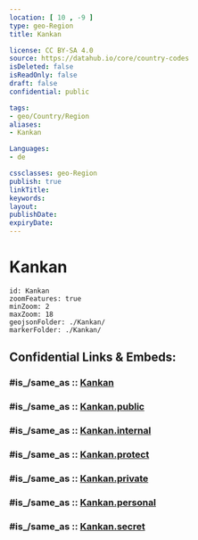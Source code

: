 ```yaml
---
location: [ 10 , -9 ] 
type: geo-Region
title: Kankan

license: CC BY-SA 4.0
source: https://datahub.io/core/country-codes
isDeleted: false
isReadOnly: false
draft: false
confidential: public

tags:
- geo/Country/Region
aliases:
- Kankan

Languages:
- de

cssclasses: geo-Region
publish: true
linkTitle: 
keywords: 
layout: 
publishDate: 
expiryDate: 
---
```


# Kankan

```leaflet
id: Kankan
zoomFeatures: true 
minZoom: 2 
maxZoom: 18
geojsonFolder: ./Kankan/
markerFolder: ./Kankan/
```


## Confidential Links & Embeds: 

### #is_/same_as :: [Kankan](/_Standards/Earth/Continent/Africa/Africa~West/Guinea/Regions~Guinea/Kankan-Region/counties~Kankan/Kankan.md) 

### #is_/same_as :: [Kankan.public](/_public/Earth/Continent/Africa/Africa~West/Guinea/Regions~Guinea/Kankan-Region/counties~Kankan/Kankan.public.md) 

### #is_/same_as :: [Kankan.internal](/_internal/Earth/Continent/Africa/Africa~West/Guinea/Regions~Guinea/Kankan-Region/counties~Kankan/Kankan.internal.md) 

### #is_/same_as :: [Kankan.protect](/_protect/Earth/Continent/Africa/Africa~West/Guinea/Regions~Guinea/Kankan-Region/counties~Kankan/Kankan.protect.md) 

### #is_/same_as :: [Kankan.private](/_private/Earth/Continent/Africa/Africa~West/Guinea/Regions~Guinea/Kankan-Region/counties~Kankan/Kankan.private.md) 

### #is_/same_as :: [Kankan.personal](/_personal/Earth/Continent/Africa/Africa~West/Guinea/Regions~Guinea/Kankan-Region/counties~Kankan/Kankan.personal.md) 

### #is_/same_as :: [Kankan.secret](/_secret/Earth/Continent/Africa/Africa~West/Guinea/Regions~Guinea/Kankan-Region/counties~Kankan/Kankan.secret.md)

